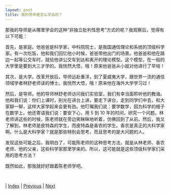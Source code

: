 ```yaml
---
layout: post
title: 我的导师是怎么学会的？
---
```


那我的导师是从哪里学会的这种“非独立批判性思考”方式的呢？我观察后，觉得有以下可能：

首先，是家庭。他爸爸是科学家，中科院院士，是我国通信理论和系统的顶级科学家。有一次吃饭，他和我们回忆他小时候，爸爸带他出门的场景。他爸爸和他在路边一起等公交车时，就给他讲公交车到达和离开的理论模型。这个模型，在一般的大学里是要到大三才学的。我恍然大悟，哦！原来他爸爸从小就对他进行了早培！

其次，是大学。改革开放后，导师远赴重洋，到了夏威夷大学，跟世界一流的通信领域学者林舒老师读的博士。我恍然大悟，哦！原来他在海外大学学习过！

然后，是导师。他的导师林舒老师访问我们实验室，我们有幸当面聆听他的教诲。他和我们说：你们上课时，别光在讲台上讲，要走下讲台，走到同学们中去，和大家聊一聊，这样大家学起来会更有劲。他叮嘱我们说：要学数学，因为科学的根子在数学上。他还寄语我们说：要安下心，用 5 到 10 年的时间，研究一个问题。林老师讲这些的时候，陈老师就在旁边笑眯眯地听着，仿佛回到了从前。然后，我又了解到，林老师是皮特森的学生，而皮特森是香农的学生。香农是真正的大科学家啊。什么是大科学家？就是那些特别会思考，而且思考的是大问题的人。

发现这些可能之后，我明白了，可能陈老师的这种思考方法，就是从林老师、香农老师、他的父亲，这些科学家那里学来的。所以，这可能就是这些顶级科学家们采用的思考方法？

既然如此，那我就好好跟着陈老师学吧。

<br/>

| [Index](./) | [Previous](3-7-seminar) | [Next](3-11-learn)

